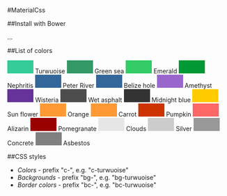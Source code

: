 #MaterialCss

##Install with Bower

...

##List of colors

<span style="background-color: #33CC99; width: 60px; height: 30px; display: inline-block;"></span> Turwuoise
<span style="background-color: #339966; width: 60px; height: 30px; display: inline-block;"></span> Green sea
<span style="background-color: #33CC66; width: 60px; height: 30px; display: inline-block;"></span> Emerald
<span style="background-color: #009933; width: 60px; height: 30px; display: inline-block;"></span> Nephritis
<span style="background-color: #336699; width: 60px; height: 30px; display: inline-block;"></span> Peter River
<span style="background-color: #336699; width: 60px; height: 30px; display: inline-block;"></span> Belize hole
<span style="background-color: #9966CC; width: 60px; height: 30px; display: inline-block;"></span> Amethyst
<span style="background-color: #663399; width: 60px; height: 30px; display: inline-block;"></span> Wisteria
<span style="background-color: #4D4D4D; width: 60px; height: 30px; display: inline-block;"></span> Wet asphalt
<span style="background-color: #333333; width: 60px; height: 30px; display: inline-block;"></span> Midnight blue
<span style="background-color: #FFCC00; width: 60px; height: 30px; display: inline-block;"></span> Sun flower
<span style="background-color: #FF9933; width: 60px; height: 30px; display: inline-block;"></span> Orange
<span style="background-color: #FF9933; width: 60px; height: 30px; display: inline-block;"></span> Carrot
<span style="background-color: #CC3300; width: 60px; height: 30px; display: inline-block;"></span> Pumpkin
<span style="background-color: #FF6666; width: 60px; height: 30px; display: inline-block;"></span> Alizarin
<span style="background-color: #990000; width: 60px; height: 30px; display: inline-block;"></span> Pomegranate
<span style="background-color: #E6E6E6; width: 60px; height: 30px; display: inline-block;"></span> Clouds
<span style="background-color: #CCCCCC; width: 60px; height: 30px; display: inline-block;"></span> Silver
<span style="background-color: #999999; width: 60px; height: 30px; display: inline-block;"></span> Concrete
<span style="background-color: #808080; width: 60px; height: 30px; display: inline-block;"></span> Asbestos

##CSS styles

- *Colors* - prefix "c-", e.g. "c-turwuoise"
- *Backgrounds* - prefix "bg-", e.g. "bg-turwuoise"
- *Border colors* - prefix "bc-", e.g. "bc-turwuoise"